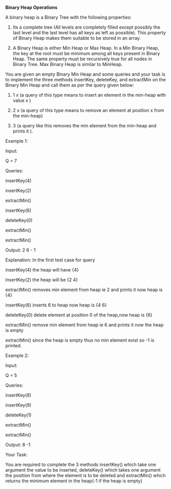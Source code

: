 **Binary Heap Operations**

 A binary heap is a Binary Tree with the following properties:

1) Its a complete tree (All levels are completely filled except possibly the last level and the last level has all keys as left as possible). This property of Binary Heap makes them suitable to be stored in an array.

2) A Binary Heap is either Min Heap or Max Heap. In a Min Binary Heap, the key at the root must be minimum among all keys present in Binary Heap. The same property must be recursively true for all nodes in Binary Tree. Max Binary Heap is similar to MinHeap.

You are given an empty Binary Min Heap and some queries and your task is to implement the three methods insertKey,  deleteKey,  and extractMin on the Binary Min Heap and call them as per the query given below:
1) 1  x  (a query of this type means to insert an element in the min-heap with value x )

2) 2  x  (a query of this type means to remove an element at position x from the min-heap)

3) 3  (a query like this removes the min element from the min-heap and prints it ).


Example 1:

Input:

Q = 7

Queries:

insertKey(4)

insertKey(2)

extractMin()

insertKey(6)

deleteKey(0)

extractMin()

extractMin()

Output: 2 6 - 1

Explanation: In the first test case for
query 

insertKey(4) the heap will have  {4}  

insertKey(2) the heap will be {2 4}

extractMin() removes min element from 
             heap ie 2 and prints it
             now heap is {4} 

insertKey(6) inserts 6 to heap now heap
             is {4 6}

deleteKey(0) delete element at position 0
             of the heap,now heap is {6}

extractMin() remove min element from heap
             ie 6 and prints it  now the
             heap is empty

extractMin() since the heap is empty thus
             no min element exist so -1
             is printed.


Example 2:

Input:

Q = 5

Queries:

insertKey(8)

insertKey(9)

deleteKey(1)

extractMin()

extractMin()

Output: 8 -1


Your Task:

You are required to complete the 3 methods insertKey() which take one argument the value to be inserted, deleteKey() which takes one argument the position from where the element is to be deleted and extractMin() which returns the minimum element in the heap(-1 if the heap is empty)

